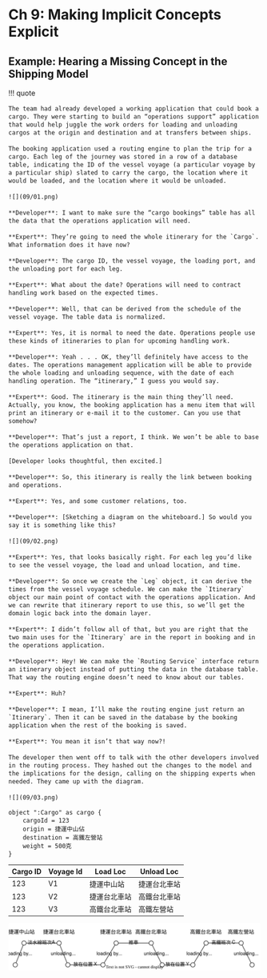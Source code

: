 # Ch 9: Making Implicit Concepts Explicit

## Example: Hearing a Missing Concept in the Shipping Model

!!! quote

    The team had already developed a working application that could book a cargo. They were starting to build an “operations support” application that would help juggle the work orders for loading and unloading cargos at the origin and destination and at transfers between ships.

    The booking application used a routing engine to plan the trip for a cargo. Each leg of the journey was stored in a row of a database table, indicating the ID of the vessel voyage (a particular voyage by a particular ship) slated to carry the cargo, the location where it would be loaded, and the location where it would be unloaded.

    ![](09/01.png)

    **Developer**: I want to make sure the “cargo bookings” table has all the data that the operations application will need.

    **Expert**: They’re going to need the whole itinerary for the `Cargo`. What information does it have now?

    **Developer**: The cargo ID, the vessel voyage, the loading port, and the unloading port for each leg.

    **Expert**: What about the date? Operations will need to contract handling work based on the expected times.

    **Developer**: Well, that can be derived from the schedule of the vessel voyage. The table data is normalized.

    **Expert**: Yes, it is normal to need the date. Operations people use these kinds of itineraries to plan for upcoming handling work.

    **Developer**: Yeah . . . OK, they’ll definitely have access to the dates. The operations management application will be able to provide the whole loading and unloading sequence, with the date of each handling operation. The “itinerary,” I guess you would say.

    **Expert**: Good. The itinerary is the main thing they’ll need. Actually, you know, the booking application has a menu item that will print an itinerary or e-mail it to the customer. Can you use that somehow?

    **Developer**: That’s just a report, I think. We won’t be able to base the operations application on that.

    [Developer looks thoughtful, then excited.]

    **Developer**: So, this itinerary is really the link between booking and operations.

    **Expert**: Yes, and some customer relations, too.

    **Developer**: [Sketching a diagram on the whiteboard.] So would you say it is something like this?

    ![](09/02.png)

    **Expert**: Yes, that looks basically right. For each leg you’d like to see the vessel voyage, the load and unload location, and time.

    **Developer**: So once we create the `Leg` object, it can derive the times from the vessel voyage schedule. We can make the `Itinerary` object our main point of contact with the operations application. And we can rewrite that itinerary report to use this, so we’ll get the domain logic back into the domain layer.

    **Expert**: I didn’t follow all of that, but you are right that the two main uses for the `Itinerary` are in the report in booking and in the operations application.

    **Developer**: Hey! We can make the `Routing Service` interface return an itinerary object instead of putting the data in the database table. That way the routing engine doesn’t need to know about our tables.

    **Expert**: Huh?

    **Developer**: I mean, I’ll make the routing engine just return an `Itinerary`. Then it can be saved in the database by the booking application when the rest of the booking is saved.

    **Expert**: You mean it isn’t that way now?!

    The developer then went off to talk with the other developers involved in the routing process. They hashed out the changes to the model and the implications for the design, calling on the shipping experts when needed. They came up with the diagram.

    ![](09/03.png)

```plantuml
object ":Cargo" as cargo {
    cargoId = 123
    origin = 捷運中山佔
    destination = 高鐵左營站
    weight = 500克
}
```

| Cargo ID | Voyage Id | Load Loc | Unload Loc |
|----------|-----------|----------|------------|
| 123      | V1        | 捷運中山站    | 捷運台北車站     |
| 123      | V2        | 捷運台北車站   | 高鐵台北車站     |
| 123      | V3        | 高鐵台北車站   | 高鐵左營站     |

![](09/04.svg)



